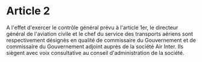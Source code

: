 # Article 2

A l'effet d'exercer le contrôle général prévu à l'article 1er, le directeur général de l'aviation civile et le chef du service des transports aériens sont respectivement désignés en qualité de commissaire du Gouvernement et de commissaire du Gouvernement adjoint auprès de la société Air Inter. Ils siègent avec voix consultative au conseil d'administration de la société.
